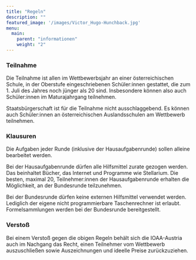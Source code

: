 ```yaml
---
title: "Regeln"
description: ""
featured_image: '/images/Victor_Hugo-Hunchback.jpg'
menu:
  main:
    parent: "informationen"
    weight: "2"
---
```


### Teilnahme

Die Teilnahme ist allen im Wettbewerbsjahr an einer österreichischen Schule, in der Oberstufe eingeschriebenen Schüler:innen gestattet, die zum 1. Juli des Jahres noch jünger als 20 sind. Insbesondere können also auch Schüler:innen im Maturajahrgang teilnehmen.

Staatsbürgerschaft ist für die Teilnahme nicht ausschlaggebend. Es können auch Schüler:innen an österreichischen Auslandsschulen am Wettbewerb teilnehmen.


### Klausuren

Die Aufgaben jeder Runde (inklusive der Hausaufgabenrunde) sollen alleine bearbeitet werden.

Bei der Hausaufgabenrunde dürfen alle Hilfsmittel zurate gezogen werden. Das beinhaltet Bücher, das Internet und Programme wie Stellarium. Die besten, maximal 20, Teilnehmer:innen der Hausaufgabenrunde erhalten die Möglichkeit, an der Bundesrunde teilzunehmen.

Bei der Bundesrunde dürfen keine externen Hilfsmittel verwendet werden. Lediglich der eigene nicht programmierbare Taschenrechner ist erlaubt. Formelsammlungen werden bei der Bundesrunde bereitgestellt.


### Verstoß
Bei einem Verstoß gegen die obigen Regeln behält sich die IOAA-Austria auch im Nachgang das Recht, einen Teilnehmer vom Wettbewerb auszuschließen sowie Auszeichnungen und ideelle Preise zurückzuziehen.
